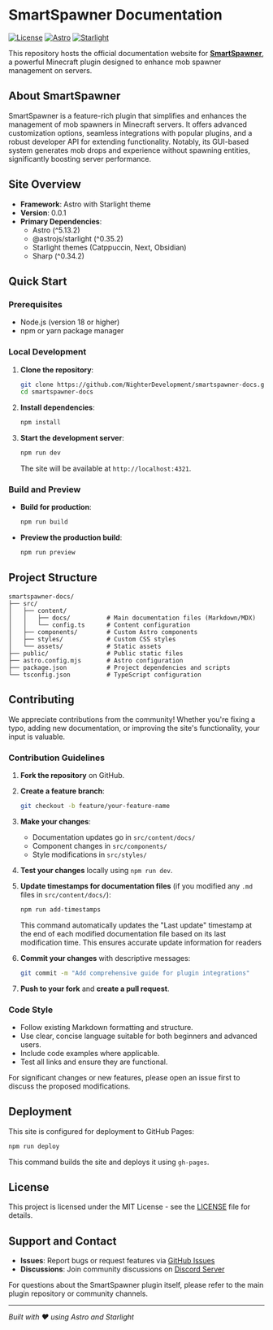 
# SmartSpawner Documentation

[![License](https://img.shields.io/badge/License-MIT-blue.svg)](LICENSE)
[![Astro](https://img.shields.io/badge/Astro-5.13.2-orange)](https://astro.build/)
[![Starlight](https://img.shields.io/badge/Starlight-0.35.2-purple)](https://starlight.astro.build/)

This repository hosts the official documentation website for **[SmartSpawner](https://modrinth.com/plugin/smart-spawner-plugin)**, a powerful Minecraft plugin designed to enhance mob spawner management on servers.

## About SmartSpawner

SmartSpawner is a feature-rich plugin that simplifies and enhances the management of mob spawners in Minecraft servers. It offers advanced customization options, seamless integrations with popular plugins, and a robust developer API for extending functionality. Notably, its GUI-based system generates mob drops and experience without spawning entities, significantly boosting server performance.

## Site Overview

- **Framework**: Astro with Starlight theme
- **Version**: 0.0.1
- **Primary Dependencies**:
  - Astro (^5.13.2)
  - @astrojs/starlight (^0.35.2)
  - Starlight themes (Catppuccin, Next, Obsidian)
  - Sharp (^0.34.2)

## Quick Start

### Prerequisites
- Node.js (version 18 or higher)
- npm or yarn package manager

### Local Development

1. **Clone the repository**:
   ```bash
   git clone https://github.com/NighterDevelopment/smartspawner-docs.git
   cd smartspawner-docs
   ```

2. **Install dependencies**:
   ```bash
   npm install
   ```

3. **Start the development server**:
   ```bash
   npm run dev
   ```
   The site will be available at `http://localhost:4321`.

### Build and Preview

- **Build for production**:
  ```bash
  npm run build
  ```

- **Preview the production build**:
  ```bash
  npm run preview
  ```

## Project Structure

```
smartspawner-docs/
├── src/
│   ├── content/
│   │   ├── docs/          # Main documentation files (Markdown/MDX)
│   │   └── config.ts      # Content configuration
│   ├── components/        # Custom Astro components
│   ├── styles/            # Custom CSS styles
│   └── assets/            # Static assets
├── public/                # Public static files
├── astro.config.mjs       # Astro configuration
├── package.json           # Project dependencies and scripts
└── tsconfig.json          # TypeScript configuration
```

## Contributing

We appreciate contributions from the community! Whether you're fixing a typo, adding new documentation, or improving the site's functionality, your input is valuable.

### Contribution Guidelines

1. **Fork the repository** on GitHub.
2. **Create a feature branch**:
   ```bash
   git checkout -b feature/your-feature-name
   ```
3. **Make your changes**:
   - Documentation updates go in `src/content/docs/`
   - Component changes in `src/components/`
   - Style modifications in `src/styles/`
4. **Test your changes** locally using `npm run dev`.
5. **Update timestamps for documentation files** (if you modified any `.md` files in `src/content/docs/`):

   ```bash
   npm run add-timestamps
   ```
   This command automatically updates the "Last update" timestamp at the end of each modified documentation file based on its last modification time. This ensures accurate update information for readers
6. **Commit your changes** with descriptive messages:
   ```bash
   git commit -m "Add comprehensive guide for plugin integrations"
   ```
7. **Push to your fork** and **create a pull request**.

### Code Style
- Follow existing Markdown formatting and structure.
- Use clear, concise language suitable for both beginners and advanced users.
- Include code examples where applicable.
- Test all links and ensure they are functional.

For significant changes or new features, please open an issue first to discuss the proposed modifications.

## Deployment

This site is configured for deployment to GitHub Pages:

```bash
npm run deploy
```

This command builds the site and deploys it using `gh-pages`.

## License

This project is licensed under the MIT License - see the [LICENSE](LICENSE) file for details.

## Support and Contact

- **Issues**: Report bugs or request features via [GitHub Issues](https://github.com/NighterDevelopment/smartspawner-docs/issues)
- **Discussions**: Join community discussions on [Discord Server](https://dsc.gg/nighterdevelopment)

For questions about the SmartSpawner plugin itself, please refer to the main plugin repository or community channels.

---

*Built with ❤️ using Astro and Starlight*
